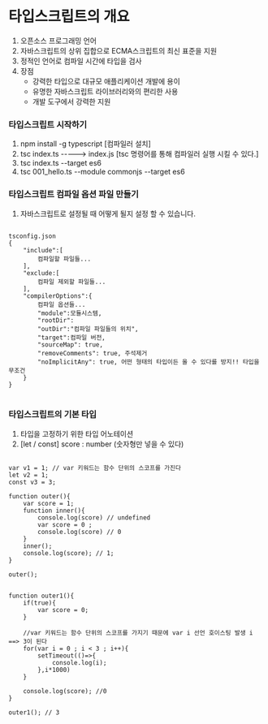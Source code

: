 # 타입스크립트의 개요

1. 오픈소스 프로그래밍 언어
1. 자바스크립트의 상위 집합으로 ECMA스크립트의 최신 표준을 지원
1. 정적인 언어로 컴파일 시간에 타입을 검사
1. 장점
    -   강력한 타입으로 대규모 애플리케이션 개발에 용이
    -   유명한 자바스크립트 라이브러리와의 편리한 사용
    -   개발 도구에서 강력한 지원

### 타입스크립트 시작하기
1. npm install -g typescript [컴파일러 설치]
2. tsc index.ts -----> index.js [tsc 명령어를 통해 컴파일러 실행 시킬 수 있다.]
3. tsc index.ts --target es6
4. tsc 001_hello.ts --module commonjs --target es6

### 타입스크립트 컴파일 옵션 파일 만들기
1. 자바스크립트로 설정될 때 어떻게 될지 설정 할 수 있습니다.
<pre>
<code>
tsconfig.json
{
    "include":[
        컴파일할 파일들...
    ],
    "exclude:[
        컴파일 제외할 파일들...
    ],
    "compilerOptions":{
        컴파일 옵션들...
        "module":모듈시스템,
        "rootDir":
        "outDir":"컴파일 파일들의 위치",
        "target":컴파일 버전,
        "sourceMap": true,
        "removeComments": true, 주석제거
        "noImplicitAny": true, 어떤 형태의 타입이든 올 수 있다를 방지!! 타입을 무조건
    }
}
</code>
</pre>

### 타입스크립트의 기본 타입
1. 타입을 고정하기 위한 타입 어노테이션 
2. [let / const] score : number (숫자형만 넣을 수 있다)
<pre>
<code>
var v1 = 1; // var 키워드는 함수 단위의 스코프를 가진다
let v2 = 1;
const v3 = 3;

function outer(){
    var score = 1;
    function inner(){
        console.log(score) // undefined
        var score = 0 ;
        console.log(score) // 0
    }
    inner();
    console.log(score); // 1;
}

outer();


function outer1(){
    if(true){
        var score = 0;
    }

    //var 키워드는 함수 단위의 스코프를 가지기 때문에 var i 선언 호이스팅 발생 i ==> 3이 된다 
    for(var i = 0 ; i < 3 ; i++){
        setTimeout(()=>{
            console.log(i);
        },i*1000)
    }

    console.log(score); //0
}

outer1(); // 3
</code>
</pre>